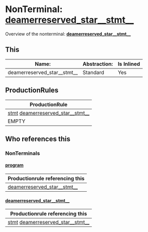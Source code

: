 # NonTerminal: **[deamerreserved_star__stmt__](./deamerreserved_star__stmt__.md)**

Overview of the nonterminal: **[deamerreserved_star__stmt__](./deamerreserved_star__stmt__.md)**



## This

| Name:                | Abstraction:    | Is Inlined |
| -------------------- | --------------- | ---------- |
| deamerreserved_star__stmt__ | Standard | Yes |



## ProductionRules

| ProductionRule |
| ---- |
| [stmt](./stmt.md) [deamerreserved_star__stmt__](./deamerreserved_star__stmt__.md)  |
| EMPTY  |




## Who references this

### NonTerminals


#### [program](./../Grammar/program.md)

| Productionrule referencing this                      |
| ---------------------------------------------------- |
| [deamerreserved_star__stmt__](./deamerreserved_star__stmt__.md)  |


#### [deamerreserved_star__stmt__](./../Grammar/deamerreserved_star__stmt__.md)

| Productionrule referencing this                      |
| ---------------------------------------------------- |
| [stmt](./stmt.md) [deamerreserved_star__stmt__](./deamerreserved_star__stmt__.md)  |



